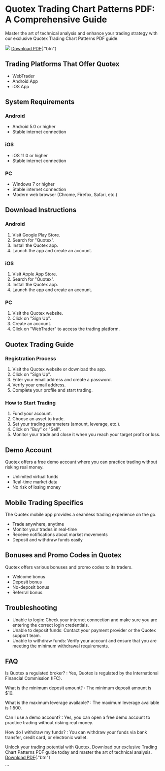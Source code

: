 

# Quotex Trading Chart Patterns PDF: A Comprehensive Guide

Master the art of technical analysis and enhance your trading strategy
with our exclusive Quotex Trading Chart Patterns PDF guide.

[![](https://static.quotex.io/files/4_en/300_250.jpg)](https://traff.sbs/brokerqxlid)
[Download PDF](\%22https://traff.sbs/brokerqxsignup\%22){."btn"}




## Trading Platforms That Offer Quotex

-   WebTrader
-   Android App
-   iOS App

## System Requirements

### Android

-   Android 5.0 or higher
-   Stable internet connection

### iOS

-   iOS 11.0 or higher
-   Stable internet connection

### PC

-   Windows 7 or higher
-   Stable internet connection
-   Modern web browser (Chrome, Firefox, Safari, etc.)

## Download Instructions

### Android

1.  Visit Google Play Store.
2.  Search for "Quotex".
3.  Install the Quotex app.
4.  Launch the app and create an account.

### iOS

1.  Visit Apple App Store.
2.  Search for "Quotex".
3.  Install the Quotex app.
4.  Launch the app and create an account.

### PC

1.  Visit the Quotex website.
2.  Click on "Sign Up".
3.  Create an account.
4.  Click on "WebTrader" to access the trading platform.

## Quotex Trading Guide

### Registration Process

1.  Visit the Quotex website or download the app.
2.  Click on "Sign Up".
3.  Enter your email address and create a password.
4.  Verify your email address.
5.  Complete your profile and start trading.

### How to Start Trading

1.  Fund your account.
2.  Choose an asset to trade.
3.  Set your trading parameters (amount, leverage, etc.).
4.  Click on "Buy" or "Sell".
5.  Monitor your trade and close it when you reach your target profit or
    loss.

## Demo Account

Quotex offers a free demo account where you can practice trading without
risking real money.

-   Unlimited virtual funds
-   Real-time market data
-   No risk of losing money

## Mobile Trading Specifics

The Quotex mobile app provides a seamless trading experience on the go.

-   Trade anywhere, anytime
-   Monitor your trades in real-time
-   Receive notifications about market movements
-   Deposit and withdraw funds easily

## Bonuses and Promo Codes in Quotex

Quotex offers various bonuses and promo codes to its traders.

-   Welcome bonus
-   Deposit bonus
-   No-deposit bonus
-   Referral bonus

## Troubleshooting

-   Unable to login: Check your internet connection and make sure you
    are entering the correct login credentials.
-   Unable to deposit funds: Contact your payment provider or the Quotex
    support team.
-   Unable to withdraw funds: Verify your account and ensure that you
    are meeting the minimum withdrawal requirements.

## FAQ

Is Quotex a regulated broker?
:   Yes, Quotex is regulated by the International Financial Commission
    (IFC).

What is the minimum deposit amount?
:   The minimum deposit amount is \$10.

What is the maximum leverage available?
:   The maximum leverage available is 1:500.

Can I use a demo account?
:   Yes, you can open a free demo account to practice trading without
    risking real money.

How do I withdraw my funds?
:   You can withdraw your funds via bank transfer, credit card, or
    electronic wallet.

Unlock your trading potential with Quotex. Download our exclusive
Trading Chart Patterns PDF guide today and master the art of technical
analysis. [Download
PDF](\%22https://traff.sbs/brokerqxsignup\%22){."btn"}

\`\`\`

